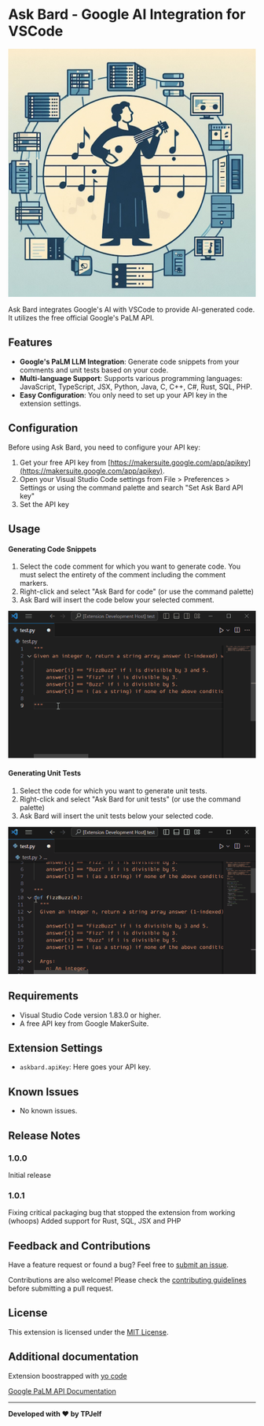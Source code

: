 # Ask Bard - Google AI Integration for VSCode

![Ask Bard Icon](https://raw.githubusercontent.com/TPJelf/askbard/main/icon_512.jpg)

Ask Bard integrates Google's AI with VSCode to provide AI-generated code.
It utilizes the free official Google's PaLM API.

## Features
- **Google's PaLM LLM Integration**: Generate code snippets from your comments and unit tests based on your code.
- **Multi-language Support**: Supports various programming languages: JavaScript, TypeScript, JSX, Python, Java, C, C++, C#, Rust, SQL, PHP.
- **Easy Configuration**: You only need to set up your API key in the extension settings.

## Configuration
Before using Ask Bard, you need to configure your API key:
1. Get your free API key from [https://makersuite.google.com/app/apikey](https://makersuite.google.com/app/apikey).
2. Open your Visual Studio Code settings from File > Preferences > Settings or using the command palette and search "Set Ask Bard API key"
3. Set the API key

## Usage
#### Generating Code Snippets
1. Select the code comment for which you want to generate code. You must select the entirety of the comment including the comment markers.
2. Right-click and select "Ask Bard for code" (or use the command palette)
3. Ask Bard will insert the code below your selected comment.

![Ask Bard for code usage](https://raw.githubusercontent.com/TPJelf/askbard/main/howto_code.gif)

#### Generating Unit Tests
1. Select the code for which you want to generate unit tests.
2. Right-click and select "Ask Bard for unit tests" (or use the command palette)
3. Ask Bard will insert the unit tests below your selected code.

![Ask Bard for unit tests usage](https://raw.githubusercontent.com/TPJelf/askbard/main/howto_test.gif)

## Requirements
- Visual Studio Code version 1.83.0 or higher.
- A free API key from Google MakerSuite.

## Extension Settings
- `askbard.apiKey`: Here goes your API key.

## Known Issues
- No known issues.

## Release Notes
### 1.0.0
Initial release
### 1.0.1
Fixing critical packaging bug that stopped the extension from working (whoops)
Added support for Rust, SQL, JSX and PHP

## Feedback and Contributions
Have a feature request or found a bug? Feel free to [submit an issue](https://github.com/TPJelf/askbard/issues).

Contributions are also welcome! Please check the [contributing guidelines](https://github.com/TPJelf/askbard/contributing) before submitting a pull request.

## License
This extension is licensed under the [MIT License](https://github.com/TPJelf/askbard/blob/main/LICENSE).

## Additional documentation
Extension boostrapped with [yo code](https://code.visualstudio.com/api/get-started/your-first-extension)

[Google PaLM API Documentation](https://developers.generativeai.google/tutorials/text_node_quickstart)

---

**Developed with ❤️ by TPJelf**